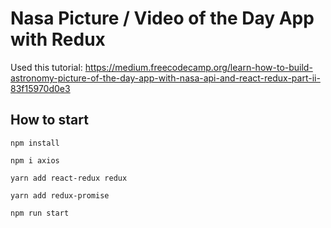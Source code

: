 # Nasa Picture / Video of the Day App with Redux

Used this tutorial: https://medium.freecodecamp.org/learn-how-to-build-astronomy-picture-of-the-day-app-with-nasa-api-and-react-redux-part-ii-83f15970d0e3

## How to start

```
npm install
```

```
npm i axios
```

```
yarn add react-redux redux
```

```
yarn add redux-promise
```

```
npm run start
```
